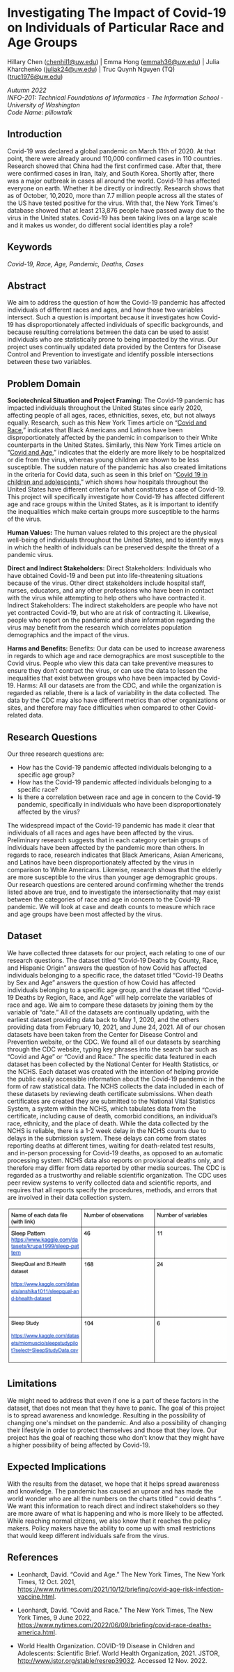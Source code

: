 # **Investigating The Impact of Covid-19 on Individuals of Particular Race and Age Groups**
Hillary Chen (chenhil1@uw.edu) | Emma Hong (emmah36@uw.edu) | Julia Kharchenko (juliak24@uw.edu) | Truc Quynh Nguyen (TQ) (truc1976@uw.edu)

_Autumn 2022_ <br/>
_INFO-201: Technical Foundations of Informatics - The Information School - University of Washington_ <br/>
_Code Name: pillowtalk_

## Introduction

Covid-19 was declared a global pandemic on March 11th of 2020. At that point, there were already around 110,000 confirmed cases in 110 countries. Research showed that China had the first confirmed case. After that, there were confirmed cases in Iran, Italy, and South Korea. Shortly after, there was a major outbreak in cases all around the world. Covid-19 has affected everyone on earth. Whether it be directly or indirectly. Research shows that as of October, 10,2020, more than 7.7 million people across all the states of the US have tested positive for the virus. With that, the New York Times's database showed that at least 213,876 people have passed away due to the virus in the United states. Covid-19 has been taking lives on a large scale and it makes us wonder, do different social identities play a role?

## Keywords
_Covid-19, Race, Age, Pandemic, Deaths, Cases_

## Abstract
We aim to address the question of how the Covid-19 pandemic has affected individuals of different races and ages, and how those two variables intersect. Such a question is important because it investigates how Covid-19 has disproportionately affected individuals of specific backgrounds, and because resulting correlations between the data can be used to assist individuals who are statistically prone to being impacted by the virus. Our project uses continually updated data provided by the Centers for Disease Control and Prevention to investigate and identify possible intersections between these two variables.

## Problem Domain
**Sociotechnical Situation and Project Framing:**
The Covid-19 pandemic has impacted individuals throughout the United States since early 2020, affecting people of all ages, races, ethnicities, sexes, etc, but not always equally. Research, such as this New York Times article on “[Covid and Race](https://www.nytimes.com/2022/06/09/briefing/covid-race-deaths-america.html),” indicates that Black Americans and Latinos have been disproportionately affected by the pandemic in comparison to their White counterparts in the United States. Similarly, this New York Times article on “[Covid and Age](https://www.nytimes.com/2021/10/12/briefing/covid-age-risk-infection-vaccine.html),” indicates that the elderly are more likely to be hospitalized or die from the virus, whereas young children are shown to be less susceptible. The sudden nature of the pandemic has also created limitations in the criteria for Covid data, such as seen in this brief on “[Covid 19 in children and adolescents](https://www.jstor.org/stable/resrep39032),” which shows how hospitals throughout the United States have different criteria for what constitutes a case of Covid-19. This project will specifically investigate how Covid-19 has affected different age and race groups within the United States, as it is important to identify the inequalities which make certain groups more susceptible to the harms of the virus.

**Human Values:**
The human values related to this project are the physical well-being of individuals throughout the United States, and to identify ways in which the health of individuals can be preserved despite the threat of a pandemic virus.

**Direct and Indirect Stakeholders:**
Direct Stakeholders: Individuals who have obtained Covid-19 and been put into life-threatening situations because of the virus. Other direct stakeholders include hospital staff, nurses, educators, and any other professions who have been in contact with the virus while attempting to help others who have contracted it.
Indirect Stakeholders: The indirect stakeholders are people who have not yet contracted Covid-19, but who are at risk of contracting it. Likewise, people who report on the pandemic and share information regarding the virus may benefit from the research which correlates population demographics and the impact of the virus.

**Harms and Benefits:**
Benefits: Our data can be used to increase awareness in regards to which age and race demographics are most susceptible to the Covid virus. People who view this data can take preventive measures to ensure they don’t contract the virus, or can use the data to lessen the inequalities that exist between groups who have been impacted by Covid-19.
Harms: All our datasets are from the CDC, and while the organization is regarded as reliable, there is a lack of variability in the data collected. The data by the CDC may also have different metrics than other organizations or sites, and therefore may face difficulties when compared to other Covid-related data.

## Research Questions
Our three research questions are:
- How has the Covid-19 pandemic affected individuals belonging to a specific age group?
- How has the Covid-19 pandemic affected individuals belonging to a specific race?
- Is there a correlation between race and age in concern to the Covid-19 pandemic, specifically in individuals who have been disproportionately affected by the virus?

The widespread impact of the Covid-19 pandemic has made it clear that individuals of all races and ages have been affected by the virus. Preliminary research suggests that in each category certain groups of individuals have been affected by the pandemic more than others. In regards to race, research indicates that Black Americans, Asian Americans, and Latinos have been disproportionately affected by the virus in comparison to White Americans. Likewise, research shows that the elderly are more susceptible to the virus than younger age demographic groups. Our research questions are centered around confirming whether the trends listed above are true, and to investigate the intersectionality that may exist between the categories of race and age in concern to the Covid-19 pandemic. We will look at case and death counts to measure which race and age groups have been most affected by the virus.

## Dataset
We have collected three datasets for our project, each relating to one of our research questions. The dataset titled “Covid-19 Deaths by County, Race, and Hispanic Origin” answers the question of how Covid has affected individuals belonging to a specific race, the dataset titled “Covid-19 Deaths by Sex and Age” answers the question of how Covid has affected individuals belonging to a specific age group, and the dataset titled “Covid-19 Deaths by Region, Race, and Age” will help correlate the variables of race and age. We aim to compare these datasets by joining them by the variable of “date.” All of the datasets are continually updating, with the earliest dataset providing data back to May 1, 2020, and the others providing data from February 10, 2021, and June 24, 2021.
All of our chosen datasets have been taken from the Center for Disease Control and Prevention website, or the CDC. We found all of our datasets by searching through the CDC website, typing key phrases into the search bar such as “Covid and Age” or “Covid and Race.” The specific data featured in each dataset has been collected by the National Center for Health Statistics, or the NCHS. Each dataset was created with the intention of helping provide the public easily accessible information about the Covid-19 pandemic in the form of raw statistical data.
	The NCHS collects the data included in each of these datasets by reviewing death certificate submissions. When death certificates are created they are submitted to the National Vital Statistics System, a system within the NCHS, which tabulates data from the certificate, including cause of death, comorbid conditions, an individual’s race, ethnicity, and the place of death. While the data collected by the NCHS is reliable, there is a 1-2 week delay in the NCHS counts due to delays in the submission system. These delays can come from states reporting deaths at different times, waiting for death-related test results, and in-person processing for Covid-19 deaths, as opposed to an automatic processing system. NCHS data also reports on provisional deaths only, and therefore may differ from data reported by other media sources.
	The CDC is regarded as a trustworthy and reliable scientific organization. The CDC uses peer review systems to verify collected data and scientific reports, and requires that all reports specify the procedures, methods, and errors that are involved in their data collection system.

![Covid Table](https://github.com/info201b-au2022/project-group40/blob/main/sleep_table.png)

## Limitations
We might need to address that even if one is a part of these factors in the dataset, that does not mean that they have to panic. The goal of this project is to spread awareness and knowledge. Resulting in the possibility of changing one's mindset on the pandemic. And also a possibility of changing their lifestyle in order to protect themselves and those that they love. Our project has the goal of reaching those who don't know that they might have a higher possibility of being affected by Covid-19.

## Expected Implications
With the results from the dataset, we hope that it helps spread awareness and knowledge. The pandemic has caused an uproar and has made the world wonder who are all the numbers on the charts titled “ covid deaths “. We want this information to reach direct and indirect stakeholders so they are more aware of what is happening and who is more likely to be affected. While reaching normal citizens, we also know that it reaches the policy makers. Policy makers have the ability to come up with small restrictions that would keep different individuals safe from the virus.

## References
- Leonhardt, David. “Covid and Age.” The New York Times, The New York Times, 12 Oct. 2021, https://www.nytimes.com/2021/10/12/briefing/covid-age-risk-infection-vaccine.html.

- Leonhardt, David. “Covid and Race.” The New York Times, The New York Times, 9 June 2022, https://www.nytimes.com/2022/06/09/briefing/covid-race-deaths-america.html.

- World Health Organization. COVID-19 Disease in Children and Adolescents: Scientific Brief. World Health Organization, 2021. JSTOR, http://www.jstor.org/stable/resrep39032. Accessed 12 Nov. 2022.
